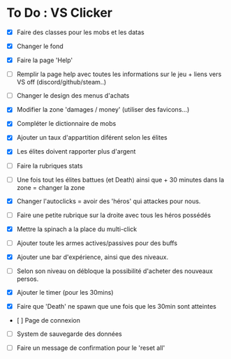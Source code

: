 To Do : VS Clicker
===

- [x] Faire des classes pour les mobs et les datas

- [x] Changer le fond

- [x] Faire la page 'Help'

- [ ] Remplir la page help avec toutes les informations sur le jeu + liens vers VS off (discord/github/steam..)

- [ ] Changer le design des menus d'achats

- [x] Modifier la zone 'damages / money' (utiliser des favicons...)

- [x] Compléter le dictionnaire de mobs

- [x] Ajouter un taux d'appartition diférent selon les élites

- [x] Les élites doivent rapporter plus d'argent

- [ ] Faire la rubriques stats

- [ ] Une fois tout les élites battues (et Death) ainsi que + 30 minutes dans la zone = changer la zone

- [x] Changer l'autoclicks = avoir des 'héros' qui attackes pour nous.

- [ ] Faire une petite rubrique sur la droite avec tous les héros possédés

- [x] Mettre la spinach a la place du multi-click

- [ ] Ajouter toute les armes actives/passives pour des buffs

- [x] Ajouter une bar d'expérience, ainsi que des niveaux.

- [ ] Selon son niveau on débloque la possibilité d'acheter des nouveaux persos.

- [x] Ajouter le timer (pour les 30mins)

- [x] Faire que 'Death' ne spawn que une fois que les 30min sont atteintes

- [ ] Page de connexion

- [ ] System de sauvegarde des données

- [ ] Faire un message de confirmation pour le 'reset all'
